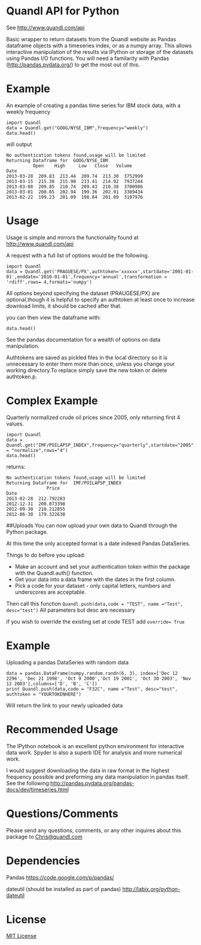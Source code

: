 Quandl API for Python
=========
See http://www.quandl.com/api

Basic wrapper to return datasets from the Quandl website as Pandas dataframe objects with a timeseries index, or as a numpy array.
This allows interactive manipulation of the results via IPython or storage of the datasets using Pandas I/O functions.
You will need a familarity with Pandas (http://pandas.pydata.org/) to get the most out of this.

Example
========
An example of creating a pandas time series for IBM stock data, with a weekly frequency

    import Quandl
    data = Quandl.get("GOOG/NYSE_IBM",frequency="weekly")
    data.head()
will output

    No authentication tokens found,usage will be limited 
    Returning Dataframe for  GOOG/NYSE_IBM
              Open    High     Low   Close   Volume
	Date                                               
	2013-03-28  209.83  213.44  209.74  213.30  3752999
	2013-03-15  215.38  215.90  213.41  214.92  7937244
	2013-03-08  209.85  210.74  209.43  210.38  3700986
	2013-03-01  200.65  202.94  199.36  202.91  3309434
	2013-02-22  199.23  201.09  198.84  201.09  3107976


Usage
=====
Usage is simple and mirrors the functionality found at http://www.quandl.com/api

A request with a full list of options would be the following.
```
import Quandl
data = Quandl.get('PRAGUESE/PX',authtoken='xxxxxx',startdate='2001-01-01',enddate='2010-01-01',frequency='annual',transformation = 'rdiff',rows= 4,formats='numpy')
```
All options beyond specifying the dataset (PRAUGESE/PX) are optional,though it is helpful to specify an authtoken at 
least once to increase download limits, it should be cached after that.

you can then view the dataframe with:
```
data.head()
```

See the pandas documentation for a wealth of options on data manipulation.

Authtokens are saved as pickled files in the local directory so it is unnecessary to enter them more than once,
unless you change your working directory.To replace simply save the new token or delete authtoken.p.

Complex Example
===============
Quarterly normalized crude oil prices since 2005, only returning first 4 values.

	import Quandl
	data = Quandl.get("IMF/POILAPSP_INDEX",frequency="quarterly",startdate="2005",transformation = "normalize",rows="4")
	data.head()

returns:

	No authentication tokens found,usage will be limited 
	Returning Dataframe for  IMF/POILAPSP_INDEX
                   Price
    Date                  
    2013-02-28  212.792283
    2012-12-31  200.073398
    2012-09-30  210.212855
    2012-06-30  179.322638


##Uploads
You can now upload your own data to Quandl through the Python package.

At this time the only accepted format is a date indexed Pandas DataSeries.

Things to do before you upload:

* Make an account and set your authentication token within the package with the Quandl.auth() function.
* Get your data into a data frame with the dates in the first column.
* Pick a code for your dataset - only capital letters, numbers and underscores are acceptable.

Then call this function
	`Quandl.push(data,code = "TEST", name ="Test", desc="test")`
All parameters but desc are necessary

if you wish to override the existing set at code TEST add `override= True`



Example
========
Uploading a pandas DataSeries with random data

	data = pandas.DataFrame(numpy.random.randn(6, 3), index=['Dec 12 2296', 'Dec 21 1998', 'Oct 9 2000','Oct 19 2001', 'Oct 30 2003', 'Nov 12 2003'],columns=['D', 'B', 'C'])
	print Quandl.push(data,code = "F32C", name ="Test", desc="test", authtoken = "YOURTOKENHERE")

Will return the link to your newly uploaded data

Recommended Usage
================
The IPython notebook is an excellent python environment for interactive data work. Spyder is also a superb IDE for analysis and more numerical work.

I would suggest downloading the data in raw format in the highest frequency possible and preforming any data manipulation
in pandas itself.
See the following:http://pandas.pydata.org/pandas-docs/dev/timeseries.html

Questions/Comments
==================
Please send any questions, comments, or any other inquires about this package to Chris@quandl.com

Dependencies
============
Pandas https://code.google.com/p/pandas/

dateutil (should be installed as part of pandas) http://labix.org/python-dateutil

License
=======

[MIT License](http://opensource.org/licenses/MIT)
